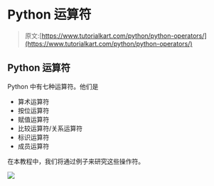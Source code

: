 # Python 运算符

> 原文:[https://www.tutorialkart.com/python/python-operators/](https://www.tutorialkart.com/python/python-operators/)

## Python 运算符

Python 中有七种运算符。他们是

*   算术运算符
*   按位运算符
*   赋值运算符
*   比较运算符/关系运算符
*   标识运算符
*   成员运算符

在本教程中，我们将通过例子来研究这些操作符。

[![](../Images/925da31b32d6bc3827932f6c8afb11bb.png)](https://www.tutorialkart.com/)